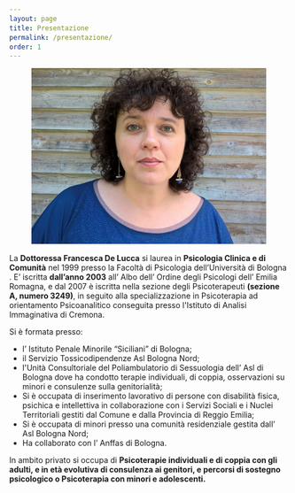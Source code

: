 ```yaml
---
layout: page
title: Presentazione
permalink: /presentazione/
order: 1
---
```


<figure class="presentazione">
    <img id="img-francesca-de-lucca" src="/pics/presentazione.jpg" alt="Dottoressa Francesca De Lucca" />
</figure>

La **Dottoressa  Francesca De Lucca** si laurea in **Psicologia Clinica e di Comunità** nel 1999  presso la Facoltà di Psicologia dell’Università di Bologna .
E’ iscritta **dall’anno 2003** all’ Albo dell’ Ordine degli Psicologi dell’ Emilia Romagna, e dal 2007 è iscritta nella sezione degli  Psicoterapeuti **(sezione A, numero 3249)**, in seguito alla specializzazione in Psicoterapia ad orientamento Psicoanalitico conseguita presso l'Istituto di Analisi Immaginativa di Cremona. 
 
Si è formata presso:

* l’ Istituto Penale Minorile “Siciliani” di Bologna;
*  il Servizio Tossicodipendenze  Asl Bologna Nord;
*  l'Unità Consultoriale del Poliambulatorio di Sessuologia dell’ Asl di Bologna  dove ha condotto terapie individuali, di coppia, osservazioni su minori e consulenze sulla genitorialità;
* Si è occupata di inserimento lavorativo di persone con disabilità fisica, psichica e intellettiva in collaborazione con i Servizi Sociali e i Nuclei Territoriali gestiti dal Comune e dalla Provincia di Reggio Emilia;
* Si è occupata di minori presso una comunità residenziale gestita dall’ Asl Bologna Nord;
* Ha collaborato con l’ Anffas di Bologna.

In ambito privato si occupa di **Psicoterapie individuali e di coppia con gli adulti, e in età evolutiva di consulenza ai genitori, e percorsi di sostegno psicologico o Psicoterapia con minori e adolescenti.**
